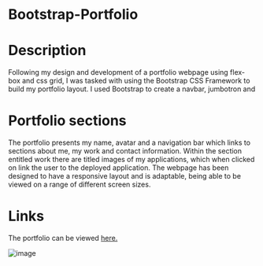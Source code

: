 # Bootstrap-Portfolio

# Description

Following my design and development of a portfolio webpage using flex-box and css grid, I was tasked with using the Bootstrap CSS Framework to build my portfolio layout. I used Bootstrap to create a navbar, jumbotron and 

# Portfolio sections

The portfolio presents my name, avatar and a navigation bar which links to sections about me, my work and contact information. Within the section entitled work there are titled images of my applications, which when clicked on link the user to the deployed application. The webpage has been designed to have a responsive layout and is adaptable, being able to be viewed on a range of different screen sizes. 

# Links

The portfolio can be viewed [here.](https://clairegreenwood83.github.io/Bootstrap-Portfolio/)

![image](https://user-images.githubusercontent.com/118351853/207328178-84b58496-432d-428c-a38f-07580c2e1108.png)
